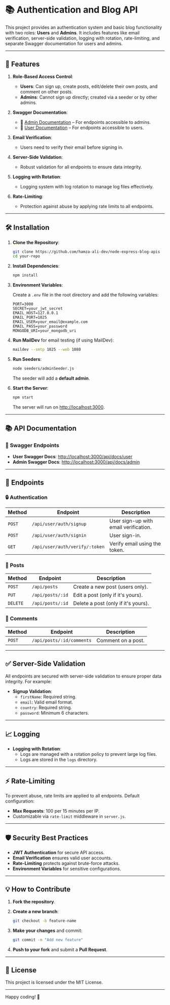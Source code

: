 # 📚 **Authentication and Blog API**

This project provides an authentication system and basic blog functionality with two roles: **Users** and **Admins**. It includes features like email verification, server-side validation, logging with rotation, rate-limiting, and separate Swagger documentation for users and admins.

---

## 🚀 **Features**

1. **Role-Based Access Control**:
   - **Users**: Can sign up, create posts, edit/delete their own posts, and comment on other posts.
   - **Admins**: Cannot sign up directly; created via a seeder or by other admins.

2. **Swagger Documentation**:
   - 📄 [Admin Documentation](http://localhost:3000/api/docs/admin) – For endpoints accessible to admins.
   - 📄 [User Documentation](http://localhost:3000/api/docs/user) – For endpoints accessible to users.

3. **Email Verification**:
   - Users need to verify their email before signing in.

4. **Server-Side Validation**:
   - Robust validation for all endpoints to ensure data integrity.

5. **Logging with Rotation**:
   - Logging system with log rotation to manage log files effectively.

6. **Rate-Limiting**:
   - Protection against abuse by applying rate limits to all endpoints.

---

## 🛠️ **Installation**

1. **Clone the Repository**:

   ```bash
   git clone https://github.com/hamza-ali-dev/node-express-blog-apis
   cd your-repo
   ```

2. **Install Dependencies**:

   ```bash
   npm install
   ```

3. **Environment Variables**:

   Create a `.env` file in the root directory and add the following variables:

   ```plaintext
   PORT=3000
   SECRET=your_jwt_secret
   EMAIL_HOST=127.0.0.1
   EMAIL_PORT=1025
   EMAIL_USER=your_email@example.com
   EMAIL_PASS=your_password
   MONGODB_URI=your_mongodb_uri
   ```

4. **Run MailDev** for email testing (if using MailDev):

   ```bash
   maildev --smtp 1025 --web 1080
   ```

5. **Run Seeders**:

   ```bash
   node seeders/adminSeeder.js
   ```

   The seeder will add a **default admin**.

6. **Start the Server**:

   ```bash
   npm start
   ```

   The server will run on [http://localhost:3000](http://localhost:3000).

---

## 📚 **API Documentation**

### 🔗 **Swagger Endpoints**

- **User Swagger Docs**: [http://localhost:3000/api/docs/user](http://localhost:3000/api/docs/user)
- **Admin Swagger Docs**: [http://localhost:3000/api/docs/admin](http://localhost:3000/api/docs/admin)

---

## 📝 **Endpoints**

### 🔒 **Authentication**

| Method | Endpoint              | Description                        |
|--------|-----------------------|------------------------------------|
| `POST` | `/api/user/auth/signup` | User sign-up with email verification. |
| `POST` | `/api/user/auth/signin` | User sign-in.                     |
| `GET`  | `/api/user/auth/verify/:token` | Verify email using the token. |

### 📝 **Posts**

| Method   | Endpoint                 | Description                          |
|----------|--------------------------|--------------------------------------|
| `POST`   | `/api/posts`             | Create a new post (users only).      |
| `PUT`    | `/api/posts/:id`         | Edit a post (only if it's yours).    |
| `DELETE` | `/api/posts/:id`         | Delete a post (only if it's yours).  |

### 💬 **Comments**

| Method | Endpoint                       | Description                                 |
|--------|--------------------------------|---------------------------------------------|
| `POST` | `/api/posts/:id/comments`      | Comment on a post.                          |

---

## ✅ **Server-Side Validation**

All endpoints are secured with server-side validation to ensure proper data integrity. For example:

- **Signup Validation**:
  - `firstName`: Required string.
  - `email`: Valid email format.
  - `country`: Required string.
  - `password`: Minimum 6 characters.

---

## 📈 **Logging**

- **Logging with Rotation**:
  - Logs are managed with a rotation policy to prevent large log files.
  - Logs are stored in the `logs` directory.

---

## ⚡ **Rate-Limiting**

To prevent abuse, rate limits are applied to all endpoints. Default configuration:

- **Max Requests**: 100 per 15 minutes per IP.
- Customizable via `rate-limit` middleware in `server.js`.

---

## 🛡️ **Security Best Practices**

- **JWT Authentication** for secure API access.
- **Email Verification** ensures valid user accounts.
- **Rate-Limiting** protects against brute-force attacks.
- **Environment Variables** for sensitive configurations.

---

## 💡 **How to Contribute**

1. **Fork the repository**.
2. **Create a new branch**:

   ```bash
   git checkout -b feature-name
   ```

3. **Make your changes** and commit:

   ```bash
   git commit -m "Add new feature"
   ```

4. **Push to your fork** and submit a **Pull Request**.

---

## 📝 **License**

This project is licensed under the MIT License.

---

Happy coding! 🚀
